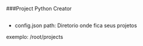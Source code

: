 ###Project Python Creator

##
- config.json 
path: Diretorio onde fica seus projetos 

exemplo:
/root/projects
##
